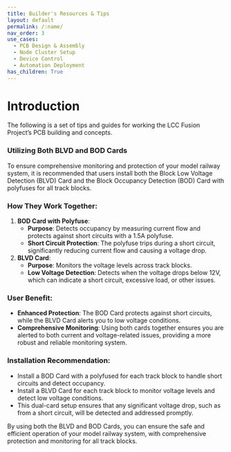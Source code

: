 ```yaml
---
title: Builder's Resources & Tips
layout: default
permalink: /:name/
nav_order: 3
use_cases:
  - PCB Design & Assembly
  - Node Cluster Setup
  - Device Control
  - Automation Deployment
has_children: True
---
```




# Introduction

The following is a set of tips and guides for working the LCC Fusion Project’s PCB building and concepts.

### Utilizing Both BLVD and BOD Cards

To ensure comprehensive monitoring and protection of your model railway system, it is recommended that users install both the Block Low Voltage Detection (BLVD) Card and the Block Occupancy Detection (BOD) Card with polyfuses for all track blocks.

### How They Work Together:

1. **BOD Card with Polyfuse**:
   - **Purpose**: Detects occupancy by measuring current flow and protects against short circuits with a 1.5A polyfuse.
   - **Short Circuit Protection**: The polyfuse trips during a short circuit, significantly reducing current flow and causing a voltage drop.
2. **BLVD Card**:
   - **Purpose**: Monitors the voltage levels across track blocks.
   - **Low Voltage Detection**: Detects when the voltage drops below 12V, which can indicate a short circuit, excessive load, or other issues.

### User Benefit:

- **Enhanced Protection**: The BOD Card protects against short circuits, while the BLVD Card alerts you to low voltage conditions.
- **Comprehensive Monitoring**: Using both cards together ensures you are alerted to both current and voltage-related issues, providing a more robust and reliable monitoring system.

### Installation Recommendation:

- Install a BOD Card with a polyfused for each track block to handle short circuits and detect occupancy.
- Install a BLVD Card for each track block to monitor voltage levels and detect low voltage conditions.
- This dual-card setup ensures that any significant voltage drop, such as from a short circuit, will be detected and addressed promptly.

By using both the BLVD and BOD Cards, you can ensure the safe and efficient operation of your model railway system, with comprehensive protection and monitoring for all track blocks.



